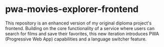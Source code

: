 # pwa-movies-explorer-frontend
This repository is an enhanced version of my original diploma project's frontend. Building on the core functionality of a service where users can search for films and save their favorites, this new iteration introduces PWA (Progressive Web App) capabilities and a language switcher feature.
